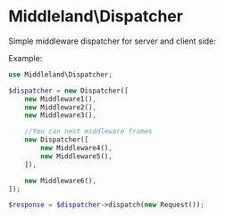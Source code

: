 # Middleland\Dispatcher

Simple middleware dispatcher for server and client side:

Example:

```php
use Middleland\Dispatcher;

$dispatcher = new Dispatcher([
	new Middleware1(),
	new Middleware2(),
	new Middleware3(),

	//You can nest middleware frames
	new Dispatcher([
		new Middleware4(),
		new Middleware5(),
	]),

	new Middleware6(),
]);

$response = $dispatcher->dispatch(new Request());
```
